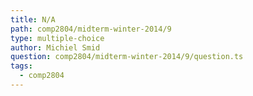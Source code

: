 ```yaml
---
title: N/A
path: comp2804/midterm-winter-2014/9
type: multiple-choice
author: Michiel Smid
question: comp2804/midterm-winter-2014/9/question.ts
tags:
  - comp2804
---
```

